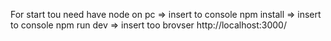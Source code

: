 For start tou need have node on pc =>
insert to console npm install =>
insert to console npm run dev =>
insert too brovser http://localhost:3000/
